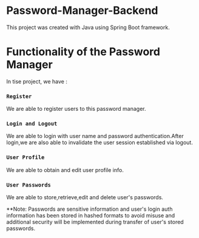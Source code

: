 # Password-Manager-Backend

This project was created with Java using Spring Boot framework.

# Functionality of the Password Manager

In tise project, we have :

### `Register`
We are able to register users to this password manager.

### `Login and Logout`
We are able to login with user name and password authentication.After login,we are also able to invalidate the user session established via logout.

### `User Profile`
We are able to obtain and edit user profile info.

### `User Passwords`
We are able to store,retrieve,edit and delete user's passwords.


**Note: Passwords are sensitive information and user's login auth information has been stored in hashed formats to avoid misuse and additional security will be implemented during transfer of user's stored passwords.
